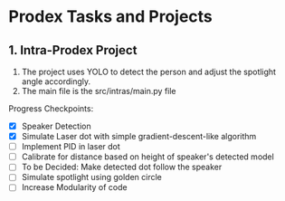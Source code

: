 # Prodex Tasks and Projects
## 1. Intra-Prodex Project
1. The project uses YOLO to detect the person and adjust the spotlight angle accordingly.
2. The main file is the src/intras/main.py file

Progress Checkpoints:
- [x] Speaker Detection
- [x] Simulate Laser dot with simple gradient-descent-like algorithm
- [ ] Implement PID in laser dot
- [ ] Calibrate for distance based on height of speaker's detected model
- [ ] To be Decided: Make detected dot follow the speaker
- [ ] Simulate spotlight using golden circle
- [ ] Increase Modularity of code
